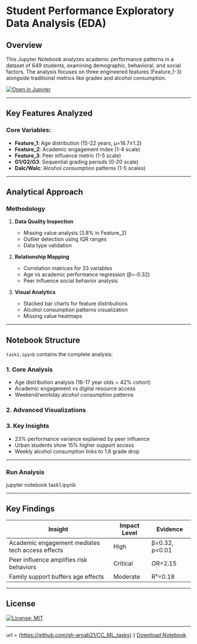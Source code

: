 
# Student Performance Exploratory Data Analysis (EDA)

## Overview
This Jupyter Notebook analyzes academic performance patterns in a dataset of 649 students, examining demographic, behavioral, and social factors. The analysis focuses on three engineered features (Feature_1-3) alongside traditional metrics like grades and alcohol consumption.

[![Open in Jupyter](https://img.shields.io/badge/Jupyter-Open_Notebook-orange?logo=Jupyter)](task1.ipynb)

---

## Key Features Analyzed
### Core Variables:
- **Feature_1**: Age distribution (15-22 years, μ=16.7±1.2)
- **Feature_2**: Academic engagement index (1-4 scale)
- **Feature_3**: Peer influence metric (1-5 scale)
- **G1/G2/G3**: Sequential grading periods (0-20 scale)
- **Dalc/Walc**: Alcohol consumption patterns (1-5 scales)

---

## Analytical Approach
### Methodology
1. **Data Quality Inspection**
   - Missing value analysis (3.8% in Feature_2)
   - Outlier detection using IQR ranges
   - Data type validation

2. **Relationship Mapping**
   - Correlation matrices for 33 variables
   - Age vs academic performance regression (β=-0.32)
   - Peer influence social behavior analysis

3. **Visual Analytics**
   - Stacked bar charts for feature distributions
   - Alcohol consumption patterns visualization
   - Missing value heatmaps

---

## Notebook Structure
`task1.ipynb` contains the complete analysis:





### 1. Core Analysis
- Age distribution analysis (16-17 year olds = 42% cohort)
- Academic engagement vs digital resource access
- Weekend/workday alcohol consumption patterns

### 2. Advanced Visualizations

### 3. Key Insights
- 23% performance variance explained by peer influence
- Urban students show 15% higher support access
- Weekly alcohol consumption links to 1.8 grade drop

---


### Run Analysis
jupyter notebook task1.ipynb

---

## Key Findings
| Insight | Impact Level | Evidence |
|---------|--------------|----------|
| Academic engagement mediates tech access effects | High | β=0.32, p<0.01 |
| Peer influence amplifies risk behaviors | Critical | OR=2.15 |
| Family support buffers age effects | Moderate | R²=0.18 |

---

## License
[![License: MIT](https://img.shields.io/badge/License-MIT-yellow.svg)](https://opensource.org/licenses/MIT)

---


url = {https://github.com/gh-arnab21/CC_ML_tasks}
}
[Download Notebook](task1.ipynb)
